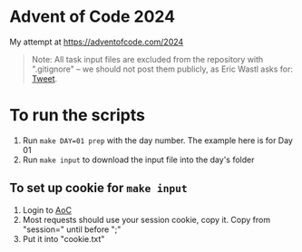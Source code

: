 # Advent of Code 2024

My attempt at <https://adventofcode.com/2024>

> Note: All task input files are excluded from the repository with ".gitignore" – we should not post them publicly, as Eric Wastl asks for: [Tweet](https://twitter.com/ericwastl/status/1465805354214830081).

# To run the scripts
1. Run `make DAY=01 prep` with the day number. The example here is for Day 01
2. Run `make input` to download the input file into the day's folder

## To set up cookie for `make input`
1. Login to [AoC](https://adventofcode.com/)
2. Most requests should use your session cookie, copy it. Copy from "session=" until before ";"
3. Put it into "cookie.txt"
